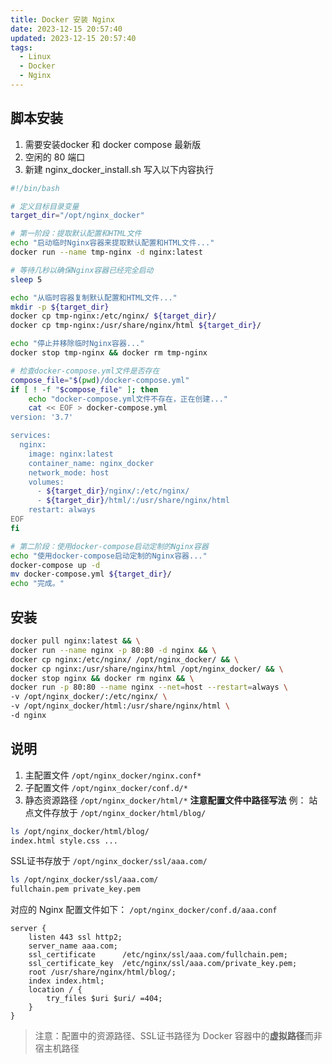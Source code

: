 ```yaml
---
title: Docker 安装 Nginx
date: 2023-12-15 20:57:40
updated: 2023-12-15 20:57:40
tags:
  - Linux
  - Docker
  - Nginx
---
```

## 脚本安装
1. 需要安装docker 和 docker compose 最新版
2. 空闲的 80 端口
3.  新建 nginx_docker_install.sh 写入以下内容执行
```bash
#!/bin/bash

# 定义目标目录变量
target_dir="/opt/nginx_docker"

# 第一阶段：提取默认配置和HTML文件
echo "启动临时Nginx容器来提取默认配置和HTML文件..."
docker run --name tmp-nginx -d nginx:latest

# 等待几秒以确保Nginx容器已经完全启动
sleep 5

echo "从临时容器复制默认配置和HTML文件..."
mkdir -p ${target_dir}
docker cp tmp-nginx:/etc/nginx/ ${target_dir}/
docker cp tmp-nginx:/usr/share/nginx/html ${target_dir}/

echo "停止并移除临时Nginx容器..."
docker stop tmp-nginx && docker rm tmp-nginx

# 检查docker-compose.yml文件是否存在
compose_file="$(pwd)/docker-compose.yml"
if [ ! -f "$compose_file" ]; then
    echo "docker-compose.yml文件不存在，正在创建..."
    cat << EOF > docker-compose.yml
version: '3.7'

services:
  nginx:
    image: nginx:latest
    container_name: nginx_docker
    network_mode: host
    volumes:
      - ${target_dir}/nginx/:/etc/nginx/
      - ${target_dir}/html/:/usr/share/nginx/html
    restart: always
EOF
fi

# 第二阶段：使用docker-compose启动定制的Nginx容器
echo "使用docker-compose启动定制的Nginx容器..."
docker-compose up -d
mv docker-compose.yml ${target_dir}/
echo "完成。"

```
## 安装
```bash
docker pull nginx:latest && \
docker run --name nginx -p 80:80 -d nginx && \
docker cp nginx:/etc/nginx/ /opt/nginx_docker/ && \
docker cp nginx:/usr/share/nginx/html /opt/nginx_docker/ && \
docker stop nginx && docker rm nginx && \
docker run -p 80:80 --name nginx --net=host --restart=always \
-v /opt/nginx_docker/:/etc/nginx/ \
-v /opt/nginx_docker/html:/usr/share/nginx/html \
-d nginx
```
## 说明
1. 主配置文件 `/opt/nginx_docker/nginx.conf*`
2. 子配置文件 `/opt/nginx_docker/conf.d/*`
3. 静态资源路径 `/opt/nginx_docker/html/*`
**注意配置文件中路径写法**
例：
站点文件存放于 `/opt/nginx_docker/html/blog/`
```bash
ls /opt/nginx_docker/html/blog/
index.html style.css ...
```
SSL证书存放于 `/opt/nginx_docker/ssl/aaa.com/`
```bash
ls /opt/nginx_docker/ssl/aaa.com/
fullchain.pem private_key.pem
```
对应的 Nginx 配置文件如下：
`/opt/nginx_docker/conf.d/aaa.conf`
```nginx
server {
    listen 443 ssl http2;
    server_name aaa.com;
    ssl_certificate      /etc/nginx/ssl/aaa.com/fullchain.pem;
    ssl_certificate_key  /etc/nginx/ssl/aaa.com/private_key.pem;
    root /usr/share/nginx/html/blog/;
    index index.html;
    location / {
        try_files $uri $uri/ =404;
    }
}
```
>注意：配置中的资源路径、SSL证书路径为 Docker 容器中的**虚拟路径**而非宿主机路径